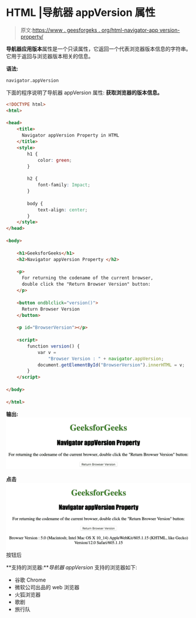 # HTML |导航器 appVersion 属性

> 原文:[https://www . geesforgeks . org/html-navigator-app version-property/](https://www.geeksforgeeks.org/html-navigator-appversion-property/)

**导航器应用版本**属性是一个只读属性，它返回一个代表浏览器版本信息的字符串。它用于返回与浏览器版本相关的信息。

**语法:**

```html
navigator.appVersion
```

下面的程序说明了导航器 appVersion 属性:
**获取浏览器的版本信息。**

```html
<!DOCTYPE html>
<html>

<head>
    <title>
      Navigator appVersion Property in HTML
    </title>
    <style>
        h1 {
            color: green;
        }

        h2 {
            font-family: Impact;
        }

        body {
            text-align: center;
        }
    </style>
</head>

<body>

    <h1>GeeksforGeeks</h1>
    <h2>Navigator appVersion Property </h2>

    <p>
      For returning the codename of the current browser,
      double click the "Return Browser Version" button: 
    </p>

    <button ondblclick="version()">
      Return Browser Version
    </button>

    <p id="BrowserVersion"></p>

    <script>
        function version() {
            var v = 
                "Browser Version : " + navigator.appVersion;
            document.getElementById("BrowserVersion").innerHTML = v;
        }
    </script>

</body>

</html>
```

**输出:**
![](img/9b77a6ce38e161b2a2e4bc998da52e46.png)

**点击**
![](img/1bd9777ecc28ad60d0d8832e3abe3820.png)按钮后

**支持的浏览器:***导航器 appVersion* 支持的浏览器如下:

*   谷歌 Chrome
*   微软公司出品的 web 浏览器
*   火狐浏览器
*   歌剧
*   旅行队